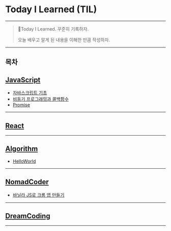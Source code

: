 # Today I Learned (TIL)
---
>📝Today I Learned. 꾸준히 기록하자.
>
>오늘 배우고 알게 된 내용을 이해한 만큼 작성하자.  

---
목차
---

## [JavaScript][JavaScript]

* [자바스크립트 기초](https://github.com/Jang-oi/TIL/blob/main/JavaScript/%EC%9E%90%EB%B0%94%EC%8A%A4%ED%81%AC%EB%A6%BD%ED%8A%B8%EA%B8%B0%EC%B4%88.md)
* [비동기 프로그래밍과 콜백함수](https://github.com/Jang-oi/TIL/blob/main/JavaScript/%EB%B9%84%EB%8F%99%EA%B8%B0%ED%94%84%EB%A1%9C%EA%B7%B8%EB%9E%98%EB%B0%8D%EA%B3%BC%20%EC%BD%9C%EB%B0%B1%ED%95%A8%EC%88%98.md)
* [Promise](https://github.com/Jang-oi/TIL/blob/main/JavaScript/Promise.md)
---
## [React][React]
---
## [Algorithm][Algorithm]

* [HelloWorld](https://github.com/Jang-oi/TIL/blob/main/Algorithm/HelloWorld.py)
---
## [NomadCoder][NomadCoder]

* [바닐라 JS로 크롬 앱 만들기](https://github.com/Jang-oi/TIL/blob/main/JavaScript/Promise.md)
---
## [DreamCoding][DreamCoding]
---

[JavaScript]: /JavaScript
[React]: /React
[Algorithm]: /Algorithm
[NomadCoder]: /NomadCoder
[DreamCoding]: /DreamCoding
